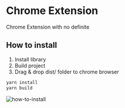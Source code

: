 # Chrome Extension

Chrome Extension with no definite

## How to install

1. Install library
2. Build project
3. Drag & drop dist/ folder to chrome browser

```bash
yarn install
yarn build
```

![how-to-install](./image/how-to-install.gif)
